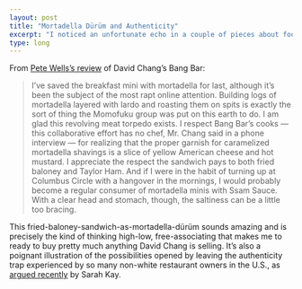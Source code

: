 ```yaml
---
layout: post
title: "Mortadella Dürüm and Authenticity"
excerpt: "I noticed an unfortunate echo in a couple of pieces about food I read today"
type: long
---
```


From [Pete Wells’s review](https://www.nytimes.com/2019/01/08/dining/momofuku-bang-bar-review.html) of David Chang’s Bang Bar:

> I’ve saved the breakfast mini with mortadella for last, although it’s been the subject of the most rapt online attention. Building logs of mortadella layered with lardo and roasting them on spits is exactly the sort of thing the Momofuku group was put on this earth to do. I am glad this revolving meat torpedo exists. I respect Bang Bar’s cooks — this collaborative effort has no chef, Mr. Chang said in a phone interview — for realizing that the proper garnish for caramelized mortadella shavings is a slice of yellow American cheese and hot mustard. I appreciate the respect the sandwich pays to both fried baloney and Taylor Ham. And if I were in the habit of turning up at Columbus Circle with a hangover in the mornings, I would probably become a regular consumer of mortadella minis with Ssam Sauce. With a clear head and stomach, though, the saltiness can be a little too bracing.

This fried-baloney-sandwich-as-mortadella-dürüm sounds amazing and is precisely the kind of thinking high-low, free-associating that makes me to ready to buy pretty much anything David Chang is selling. It’s also a poignant illustration of the possibilities opened by leaving the authenticity trap experienced by so many non-white restaurant owners in the U.S., as [argued recently](https://ny.eater.com/2019/1/18/18183973/authenticity-yelp-reviews-white-supremacy-trap) by Sarah Kay.